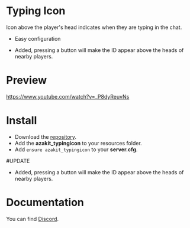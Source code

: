 # Typing Icon
Icon above the player's head indicates when they are typing in the chat.

* Easy configuration
+ Added, pressing a button will make the ID appear above the heads of nearby players.

# Preview
https://www.youtube.com/watch?v=_P8dyReuvNs

# Install
- Download the [repository](https://github.com/AzakitHU/azakit_typingicon).
- Add the **azakit_typingicon** to your resources folder.
- Add `ensure azakit_typingicon` to your **server.cfg**.

#UPDATE
- Added, pressing a button will make the ID appear above the heads of nearby players.

# Documentation
You can find [Discord](https://discord.gg/DmsF6DbCJ9).

